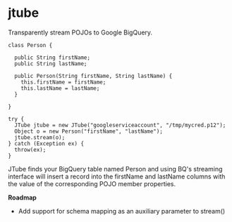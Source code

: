jtube
=====

Transparently stream POJOs to Google BigQuery.
```
class Person {
  
  public String firstName;
  public String lastName;
  
  public Person(String firstName, String lastName) {
    this.firstName = firstName;
    this.lastName = lastName;
  }
  
}
```

```
try {
  JTube jtube = new JTube("googleserviceaccount", "/tmp/mycred.p12");
  Object o = new Person("firstName", "lastName");
  jtube.stream(o);
} catch (Exception ex) {
  throw(ex);
}
```

JTube finds your BigQuery table named Person and using BQ's streaming interface will insert a record into the firstName and lastName columns with the value of the corresponding POJO member properties.

**Roadmap**

- Add support for schema mapping as an auxiliary parameter to stream()
